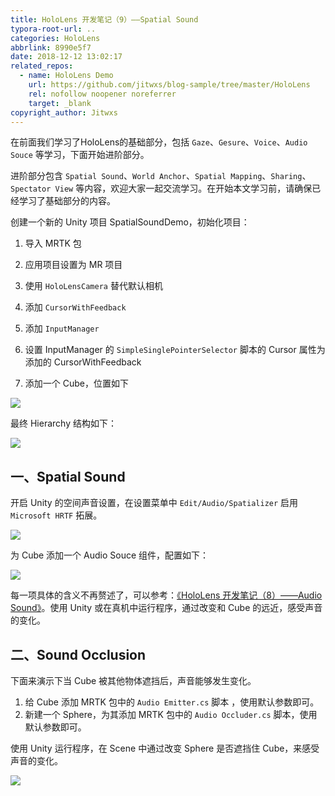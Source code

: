 ```yaml
---
title: HoloLens 开发笔记（9）——Spatial Sound
typora-root-url: ..
categories: HoloLens
abbrlink: 8990e5f7
date: 2018-12-12 13:02:17
related_repos:
  - name: HoloLens Demo
    url: https://github.com/jitwxs/blog-sample/tree/master/HoloLens
    rel: nofollow noopener noreferrer
    target: _blank
copyright_author: Jitwxs
---
```


在前面我们学习了HoloLens的基础部分，包括 `Gaze`、`Gesure`、`Voice`、`Audio Souce` 等学习，下面开始进阶部分。

进阶部分包含 `Spatial Sound`、`World Anchor`、`Spatial Mapping`、`Sharing`、`Spectator View` 等内容，欢迎大家一起交流学习。在开始本文学习前，请确保已经学习了基础部分的内容。

创建一个新的 Unity 项目 SpatialSoundDemo，初始化项目：

1. 导入 MRTK 包

2. 应用项目设置为 MR 项目

3. 使用 `HoloLensCamera` 替代默认相机

4. 添加 `CursorWithFeedback`

5. 添加 `InputManager`

6. 设置 InputManager 的 `SimpleSinglePointerSelector` 脚本的 Cursor 属性为添加的 CursorWithFeedback

7. 添加一个 Cube，位置如下

![](/images/posts/20181218201741787.png)

最终 Hierarchy 结构如下：

![](/images/posts/20181218221721133.png)

## 一、Spatial Sound

开启 Unity 的空间声音设置，在设置菜单中 `Edit/Audio/Spatializer` 启用 `Microsoft HRTF` 拓展。

![](/images/posts/20181119143038972.jpg)

为 Cube  添加一个 Audio Souce 组件，配置如下：

![](/images/posts/2018121915375780.png)

每一项具体的含义不再赘述了，可以参考：[《HoloLens 开发笔记（8）——Audio Sound》](/602f136c.html)。使用 Unity 或在真机中运行程序，通过改变和 Cube 的远近，感受声音的变化。

## 二、Sound Occlusion

下面来演示下当 Cube 被其他物体遮挡后，声音能够发生变化。

1. 给 Cube 添加 MRTK 包中的 `Audio Emitter.cs` 脚本 ，使用默认参数即可。
2. 新建一个 Sphere，为其添加 MRTK 包中的 `Audio Occluder.cs` 脚本，使用默认参数即可。

使用 Unity 运行程序，在 Scene 中通过改变 Sphere 是否遮挡住 Cube，来感受声音的变化。

![](/images/posts/20181219154433368.png)
